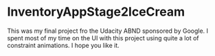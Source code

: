 # InventoryAppStage2IceCream

This was my final project fro the Udacity ABND sponsored by Google.  I spent most of my time on the UI with this project using quite a
lot of constraint animations.  I hope you like it.
